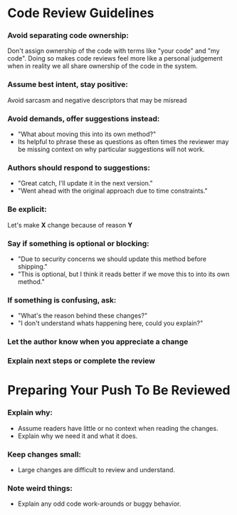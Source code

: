 # Code Review Guidelines

### Avoid separating code ownership:
Don't assign ownership of the code with terms like "your code" and "my code". Doing so makes code reviews feel more like a personal judgement when in reality we all share ownership of the code in the system.

### Assume best intent, stay positive:
Avoid sarcasm and negative descriptors that may be misread

### Avoid demands, offer suggestions instead:

- "What about moving this into its own method?"
- Its helpful to phrase these as questions as often times the reviewer may be missing context on why particular suggestions will not work.

### Authors should respond to suggestions:
- "Great catch, I'll update it in the next version."
- "Went ahead with the original approach due to time constraints."

### Be explicit:
Let's make **X** change because of reason **Y**

### Say if something is optional or blocking:
- "Due to security concerns we should update this method before shipping."
- "This is optional, but I think it reads better if we move this to into its own method."

### If something is confusing, ask:
- "What's the reason behind these changes?"
- "I don't understand whats happening here, could you explain?"

### Let the author know when you appreciate a change

### Explain next steps or complete the review

# Preparing Your Push To Be Reviewed

### Explain why:
- Assume readers have little or no context when reading the changes.
- Explain why we need it and what it does.

### Keep changes small:
- Large changes are difficult to review and understand.

### Note weird things:
- Explain any odd code work-arounds or buggy behavior.
